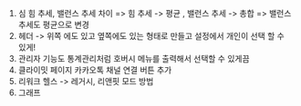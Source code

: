 1. 심 힘 추세, 밸런스 추세  차이
	 => 힘 추세 -> 평균 , 밸런스 추세 -> 총합
	 => 밸런스 추세도 평균으로 변경
2. 헤더 -> 위쪽 에도 있고 옆쪽에도 있는 형태로 만들고 설정에서 개인이 선택 할 수 있게!
3. 관리자 기능도 통계관리처럼 호버시 메뉴를 출력해서 선택할 수 있게끔
4. 클라이밋 페이지 카카오톡 채널 연결 버튼 추가
5. 리워크 헬스 -> 레거시, 리앤핏 모드 방법 
6. 그래프 